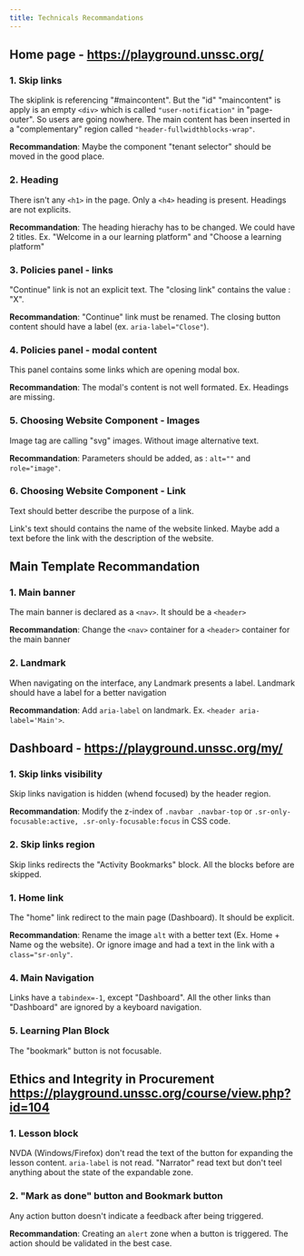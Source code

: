 ```yaml
---
title: Technicals Recommandations
---
```


## Home page - <https://playground.unssc.org/>

### 1. Skip links
 
The skiplink is referencing "#maincontent". But the "id" "maincontent" is apply is an empty `<div>` which is called `"user-notification"` in "page-outer". So users are going nowhere.
The main content has been inserted in a "complementary" region called `"header-fullwidthblocks-wrap"`.

**Recommandation**: Maybe the component "tenant selector" should be moved in the good place.

### 2. Heading

There isn't any `<h1>` in the page. Only a `<h4>` heading is present. Headings are not explicits.

**Recommandation**: The heading hierachy has to be changed. We could have 2 titles. Ex. "Welcome in a our learning platform" and "Choose a learning platform"

### 3. Policies panel - links

"Continue" link is not an explicit text. The "closing link" contains the value : "X". 

**Recommandation**: "Continue" link must be renamed. The closing button content should have a label (ex. `aria-label="Close"`).

### 4. Policies panel - modal content

This panel contains some links which are opening modal box. 

**Recommandation**: The modal's content is not well formated. Ex. Headings are missing.

### 5. Choosing Website Component - Images

Image tag are calling "svg" images. Without image alternative text.

**Recommandation**:  Parameters should be added, as : `alt=""` and `role="image"`.

### 6. Choosing Website Component - Link

Text should better describe the purpose of a link. 

Link's text should contains the name of the website linked. Maybe add a text before the link with the description of the website.

## Main Template Recommandation

### 1. Main banner

The main banner is declared as a `<nav>`. It should be a `<header>`

**Recommandation**: Change the `<nav>` container for a `<header>` container for the main banner

### 2. Landmark

When navigating on the interface, any Landmark presents a label. Landmark should have a label for a better navigation

**Recommandation**: Add `aria-label` on landmark. Ex. `<header aria-label='Main'>`.

## Dashboard - <https://playground.unssc.org/my/>

### 1. Skip links visibility
 
Skip links navigation is hidden (whend focused) by the header region. 

**Recommandation**: Modify the z-index of `.navbar .navbar-top` or `.sr-only-focusable:active, .sr-only-focusable:focus` in CSS code.

### 2. Skip links region

Skip links redirects the "Activity Bookmarks" block. All the blocks before are skipped. 

### 1. Home link
 
The "home" link redirect to the main page (Dashboard). It should be explicit.

**Recommandation**: Rename the image `alt` with a better text (Ex. Home + Name og the website). Or ignore image and had a text in the link with a `class="sr-only"`.

### 4. Main Navigation

Links have a `tabindex=-1`, except "Dashboard". All the other links than "Dashboard" are ignored by a keyboard navigation.

### 5. Learning Plan Block

The "bookmark" button is not focusable. 

## Ethics and Integrity in Procurement <https://playground.unssc.org/course/view.php?id=104>

### 1. Lesson block

NVDA (Windows/Firefox) don't read the text of the button for expanding the lesson content. `aria-label` is not read. "Narrator" read text but don't teel anything about the state of the expandable zone.

### 2. "Mark as done" button and Bookmark button

Any action button doesn't indicate a feedback after being triggered. 

**Recommandation**: Creating an `alert` zone when a button is triggered. The action should be validated in the best case.


